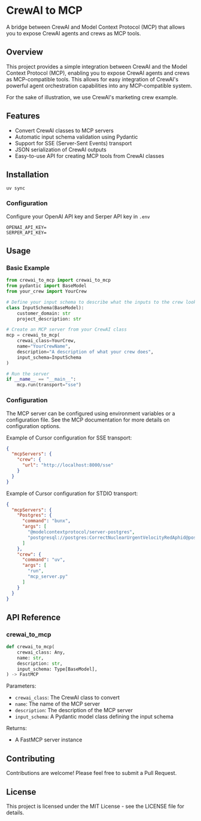 # CrewAI to MCP

A bridge between CrewAI and Model Context Protocol (MCP) that allows you to expose CrewAI agents and crews as MCP tools.

## Overview

This project provides a simple integration between CrewAI and the Model Context Protocol (MCP), enabling you to expose CrewAI agents and crews as MCP-compatible tools. This allows for easy integration of CrewAI's powerful agent orchestration capabilities into any MCP-compatible system.

For the sake of illustration, we use CrewAI's marketing crew example.

## Features

- Convert CrewAI classes to MCP servers
- Automatic input schema validation using Pydantic
- Support for SSE (Server-Sent Events) transport
- JSON serialization of CrewAI outputs
- Easy-to-use API for creating MCP tools from CrewAI classes

## Installation

```shell
uv sync
```

### Configuration
Configure your OpenAI API key and Serper API key in `.env`
```
OPENAI_API_KEY=
SERPER_API_KEY=
```

## Usage

### Basic Example

```python
from crewai_to_mcp import crewai_to_mcp
from pydantic import BaseModel
from your_crew import YourCrew

# Define your input schema to describe what the inputs to the crew look like.
class InputSchema(BaseModel):
    customer_domain: str
    project_description: str

# Create an MCP server from your CrewAI class
mcp = crewai_to_mcp(
    crewai_class=YourCrew,
    name="YourCrewName",
    description="A description of what your crew does",
    input_schema=InputSchema
)

# Run the server
if __name__ == "__main__":
    mcp.run(transport="sse")
```

### Configuration

The MCP server can be configured using environment variables or a configuration file. See the MCP documentation for more details on configuration options.

Example of Cursor configuration for SSE transport:

```json
{
  "mcpServers": {
    "crew": {
      "url": "http://localhost:8000/sse"
    }
  }
}
```

Example of Cursor configuration for STDIO transport:
```json
{
  "mcpServers": {
    "Postgres": {
      "command": "bunx",
      "args": [
        "@modelcontextprotocol/server-postgres",
        "postgresql://postgres:CorrectNuclearUrgentVelocityRedAphid@postgres:5432/postgres"
      ]
    },
    "crew": {
      "command": "uv",
      "args": [
        "run",
        "mcp_server.py"
      ]
    }
  }
}
```

## API Reference

### crewai_to_mcp

```python
def crewai_to_mcp(
    crewai_class: Any,
    name: str,
    description: str,
    input_schema: Type[BaseModel],
) -> FastMCP
```

Parameters:
- `crewai_class`: The CrewAI class to convert
- `name`: The name of the MCP server
- `description`: The description of the MCP server
- `input_schema`: A Pydantic model class defining the input schema

Returns:
- A FastMCP server instance

## Contributing

Contributions are welcome! Please feel free to submit a Pull Request.

## License

This project is licensed under the MIT License - see the LICENSE file for details.

